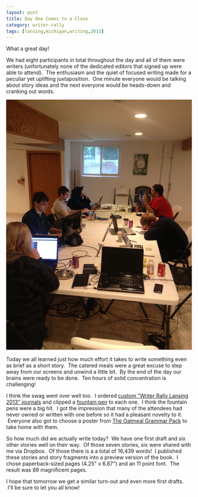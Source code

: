 ```yaml
---
layout: post
title: Day One Comes to a Close
category: writer-rally
tags: [lansing,michigan,writing,2013]
---
```


What a great day!

We had eight participants in total throughout the day and all of them were writers (unfortunately none of the dedicated editors that signed up were able to attend).  The enthusiasm and the quiet of focused writing made for a peculiar yet uplifting juxtaposition.  One minute everyone would be talking about story ideas and the next everyone would be heads-down and cranking out words.

![When did Batman show up?][1]

Today we all learned just how much effort it takes to write something even as brief as a short story.  The catered meals were a great excuse to step away from our screens and unwind a little bit.  By the end of the day our brains were ready to be done.  Ten hours of solid concentration is challenging!

I think the swag went over well too.  I ordered [custom "Writer Rally Lansing 2013" journals][2] and clipped a [fountain pen][3] to each one.  I think the fountain pens were a big hit.  I got the impression that many of the attendees had never owned or written with one before so it had a pleasant novelty to it.  Everyone also got to choose a poster from [The Oatmeal Grammar Pack][4] to take home with them.

So how much did we actually write today?  We have one first draft and six other stories well on their way.  Of those seven stories, six were shared with me via Dropbox.  Of those there is a a total of 16,439 words!  I published these stories and story fragments into a preview version of the book.  I chose paperback-sized pages (4.25" x 6.87") and an 11 point font.  The result was 89 magnificent pages.

I hope that tomorrow we get a similar turn-out and even more first drafts.  I'll be sure to let you all know!

[1]: /images/writer-rally/day-one.jpg "First Ever Writer Rally Team"
[2]: http://www.discountmugs.com/dmlab/dlab-view.php?designcode=MzI0NzM56a205919 "DiscountMugs: Custom Writing Journals"
[3]: http://www.staples.com/Bic-Disposable-Fountain-Pens-Medium-Point-Black-2-Pack/product_355577 "Bic Disposable Fountain Pens"
[4]: http://shop.theoatmeal.com/products/grammar-pack "The Oatmeal Grammar Posters"
